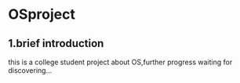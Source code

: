 # OSproject
##  1.brief introduction
this is a college student project about OS,further progress waiting for discovering...
